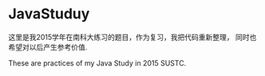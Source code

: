 # JavaStuduy
这里是我2015学年在南科大练习的题目，作为复习，我把代码重新整理，
同时也希望对以后产生参考价值.

These are practices of my Java Study in 2015 SUSTC.
